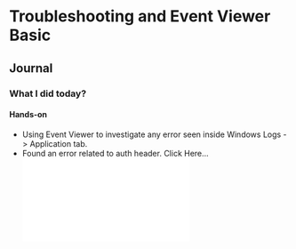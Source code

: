 # Troubleshooting and Event Viewer Basic

## Journal

### What I did today?
#### Hands-on 
- Using Event Viewer to investigate any error seen inside Windows Logs -> Application tab.
- Found an error related to auth header. Click Here... ![images](images/day4/img1.md)
